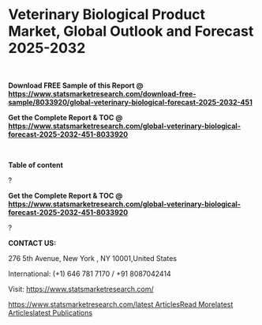 <h1>Veterinary Biological Product Market, Global Outlook and Forecast 2025-2032</h1><br/><p><strong>Download FREE Sample of this Report @ <a href="https://www.statsmarketresearch.com/download-free-sample/8033920/global-veterinary-biological-forecast-2025-2032-451">https://www.statsmarketresearch.com/download-free-sample/8033920/global-veterinary-biological-forecast-2025-2032-451</a></strong></p>
 
 
 
 <div><b>Get the Complete Report & TOC @ <a href="https://www.statsmarketresearch.com/global-veterinary-biological-forecast-2025-2032-451-8033920">https://www.statsmarketresearch.com/global-veterinary-biological-forecast-2025-2032-451-8033920</a></b></div>
 
 
 
 <p><br />
 
 <b>Table of content</b></p>
 
 
 
 <p>? </p>
 
 
 
 <div><b>Get the Complete Report & TOC @ <a href="https://www.statsmarketresearch.com/global-veterinary-biological-forecast-2025-2032-451-8033920">https://www.statsmarketresearch.com/global-veterinary-biological-forecast-2025-2032-451-8033920</a></b></div>
 
 
 
 <p>? </p>
 
 
 
 <p><b>CONTACT US:</b><br />
 
 276 5th Avenue, New York , NY 10001,United States<br />
 
 International: (+1) 646 781 7170 / +91 8087042414<br />
 
 Visit: <a href="https://www.statsmarketresearch.com/">https://www.statsmarketresearch.com/</a><br />
 
 <a href="https://gyeongbokgung.com">https://www.statsmarketresearch.com/</a><a href="https://hallyeomaritime.com">latest Articles</a><a href="https://jingwansa.com">Read More</a><a href="https://nguoiviet.jp/">latest Articles</a><a href="https://www.intelmarketresearch.com/">latest Publications</a></p>